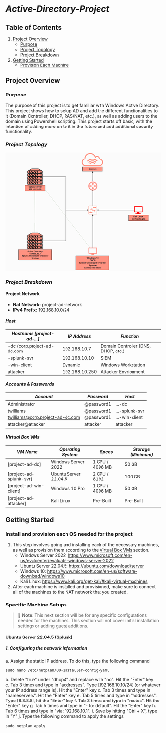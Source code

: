 # *Active-Directory-Project*

## Table of Contents

1. [Project Overview](#project-overview)
   - [Purpose](#purpose)
   - [Project Topology](#project-topology)
   - [Project Breakdown](#project-breakdown)
2. [Getting Started](#getting-started)
   - [Provision Each Machine](#install-and-provision-each-os-needed-for-the-project)

## Project Overview

### Purpose
The purpose of this project is to get familiar with Windows Active Directory. This project shows how to setup AD and add the different functionalities to it (Domain Controller, DHCP, RAS/NAT, etc.), as well as adding users to the domain using Powershell scripting. This project starts off basic, with the intention of adding more on to it in the future and add additional security functionality.

### *Project Topology*
![Project Topology](https://github.com/TrystanW02/Active-Directory-Project/blob/main/Images/Screenshot%202025-04-14%20122830.png?raw=true)

### *Project Breakdown*

#### Project Network
- **Nat Network:** project-ad-network
- **IPv4 Prefix:** 192.168.10.0/24

#### *Host*
| *Hostname [project-ad-...]* | *IP Address*   | *Function*                          |
|-----------------------------|----------------|-------------------------------------|
|-dc (corp.project-ad-dc.com  | 192.168.10.7   | Domain Controller (DNS, DHCP, etc.) |
|-splunk-svr                  | 192.168.10.10  | SIEM                                |
|-win-client                  | Dynamic        | Windows Workstation                 |
| attacker                    | 192.168.10.250 | Attacker Envrionment                |

#### *Accounts & Passwords*
| *Account*                        | *Password* | *Host*         |
|----------------------------------|------------|----------------|
| Administrator                    | @password1 | ...-dc         |
| twilliams                        | @password1 | ...-splunk-svr |
| twilliams@corp.project-ad-dc.com | @password1 | ...-win-client |
| attacker@attacker                | attacker   | attacker       |

#### *Virtual Box VMs*
| *VM Name*               | *Operating System*    | *Specs*         | *Storage (Minimum)* |
|-------------------------|-----------------------|-----------------|---------------------|
| [project-ad-dc]         | Windows Server 2022   | 1 CPU / 4096 MB | 50 GB               |
| [project-ad-splunk-svr] | Ubuntu Server 22.04.5 | 2 CPU / 8192    | 100 GB              |
| [project-ad-win-client] | Windows 10 Pro        | 1 CPU / 4096 MB | 50 GB               |
| [project-ad-attacker]   | Kali Linux            | Pre-Built       | Pre-Built           |

## Getting Started

### Install and provision each OS needed for the project
1. This step involves going and installing each of the necessary machines, as well as provision them according to the [Virtual Box VMs](#virtual-box-vms) section.
   - Windows Server 2022: https://www.microsoft.com/en-us/evalcenter/evaluate-windows-server-2022
   - Ubuntu Server 22.04.5: https://ubuntu.com/download/server
   - Windows 10: https://www.microsoft.com/en-us/software-download/windows10
   - Kali Linux: https://www.kali.org/get-kali/#kali-virtual-machines
2. After each machine is installed and provisioned, make sure to connect all of the machines to the NAT network that you created.

### Specific Machine Setups

> :memo: **Note:** This next section will be for any specific configurations needed for the machines. This section will not cover initial installation settings or adding guest additions.

#### Ubuntu Server 22.04.5 (Splunk)
##### 1. Configuring the network information
a. Assign the static IP address. To do this, type the following command
```
sudo nano /etc/netplan/00-installer-config-yaml
```
b. Delete "true" under "dhcp4" and replace with "no". Hit the "Enter" key <br>
c. Tab 3 times and type in "addresses". Type [192.168.10.10/24] (or whatever your IP address range is). Hit the "Enter" key
d. Tab 3 times and type in "nameservers". Hit the "Enter" key
e. Tab 5 times and type in "addresses". Type [8.8.8.8], hit the "Enter" key
f. Tab 3 times and type in "routes". Hit the "Enter" key
g. Tab 5 times and type in "- to: default". Hit the "Enter" key
h. Tab 6 times and type in "via: 192.168.10.1".
i. Save by hitting "Ctrl + X", type in "Y"
j. Type the following command to apply the settings
```
sudo netplan apply
```
